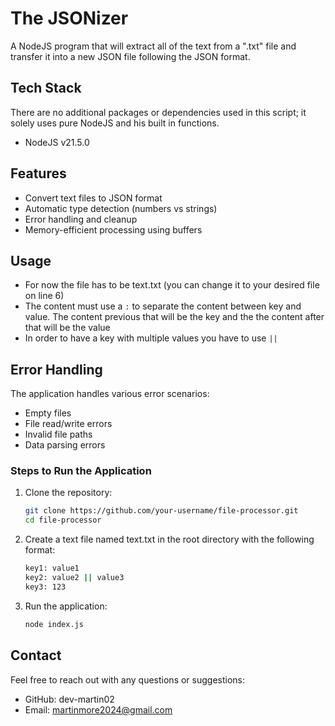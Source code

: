 # The JSONizer

A NodeJS program that will extract all of the text from a ".txt" file and transfer it into a new JSON file following the JSON format.

## Tech Stack

There are no additional packages or dependencies used in this script; it solely uses pure NodeJS and his built in functions.

- NodeJS v21.5.0

## Features

- Convert text files to JSON format
- Automatic type detection (numbers vs strings)
- Error handling and cleanup
- Memory-efficient processing using buffers

## Usage

- For now the file has to be text.txt (you can change it to your desired file on line 6)
- The content must use a `:` to separate the content between key and value. The content previous that will be the key and the the content after that will be the value
- In order to have a key with multiple values you have to use `||`

## Error Handling

The application handles various error scenarios:

- Empty files
- File read/write errors
- Invalid file paths
- Data parsing errors

### **Steps to Run the Application**

1. Clone the repository:

   ```bash
   git clone https://github.com/your-username/file-processor.git
   cd file-processor

   ```

2. Create a text file named text.txt in the root directory with the following format:

   ```bash
   key1: value1
   key2: value2 || value3
   key3: 123

   ```

3. Run the application:

   ```bash
   node index.js
   ```

## Contact

Feel free to reach out with any questions or suggestions:

- GitHub: dev-martin02
- Email: martinmore2024@gmail.com
